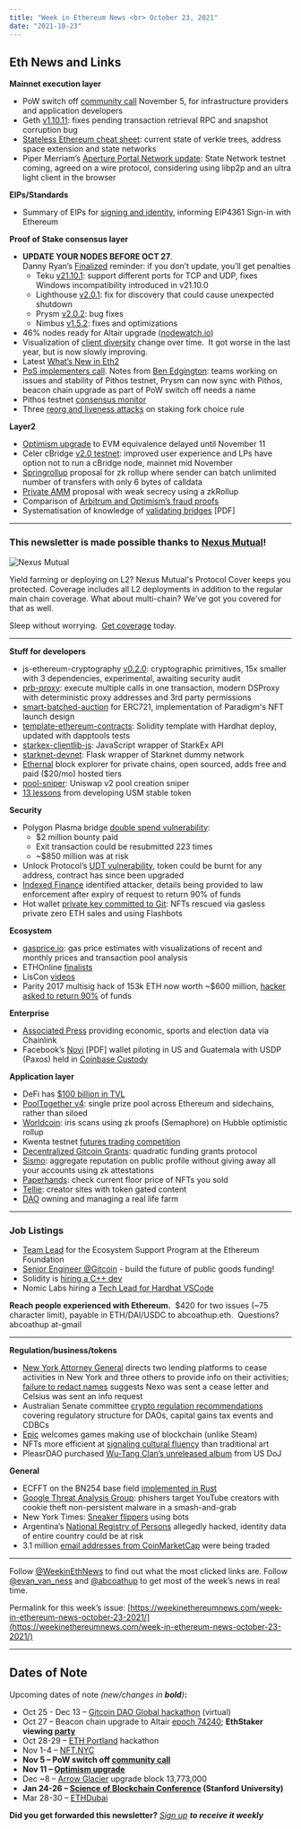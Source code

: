 ```yaml
---
title: "Week in Ethereum News <br> October 23, 2021"
date: "2021-10-23"
---
```


## **Eth News and Links**

**Mainnet execution layer**

- PoW switch off [community call](https://github.com/ethereum/pm/issues/402) November 5, for infrastructure providers and application developers
- Geth [v1.10.11](https://github.com/ethereum/go-ethereum/releases/tag/v1.10.11): fixes pending transaction retrieval RPC and snapshot corruption bug
- [Stateless Ethereum cheat sheet](https://notes.ethereum.org/@gballet/Sy-a6T5St): current state of verkle trees, address space extension and state networks
- Piper Merriam’s [Aperture Portal Network update](https://snakecharmers.ethereum.org/the-aperture-vol-2/): State Network testnet coming, agreed on a wire protocol, considering using libp2p and an ultra light client in the browser

**EIPs/Standards**

- Summary of EIPs for [signing and identity](https://blog.spruceid.com/ethereum-identity-review-of-eips-over-time/), informing EIP4361 Sign-in with Ethereum

**Proof of Stake consensus layer**

- **UPDATE YOUR NODES BEFORE OCT 27**.   
    Danny Ryan’s [Finalized](https://blog.ethereum.org/2021/10/19/finalized-no-30/) reminder: if you don’t update, you’ll get penalties
    - Teku [v21.10.1](https://github.com/ConsenSys/teku/releases/tag/21.10.1): support different ports for TCP and UDP, fixes Windows incompatibility introduced in v21.10.0
    - Lighthouse [v2.0.1](https://github.com/sigp/lighthouse/releases/tag/v2.0.1): fix for discovery that could cause unexpected shutdown
    - Prysm [v2.0.2](https://github.com/prysmaticlabs/prysm/releases/tag/v2.0.2): bug fixes
    - Nimbus [v1.5.2](https://github.com/status-im/nimbus-eth2/releases/tag/v1.5.2): fixes and optimizations
- 46% nodes ready for Altair upgrade ([nodewatch.io](https://www.nodewatch.io/))
- Visualization of [client diversity](https://twitter.com/sproulM_/status/1451065804183662592) change over time.  It got worse in the last year, but is now slowly improving.
- Latest [What’s New in Eth2](https://hackmd.io/@benjaminion/eth2_news/https%3A%2F%2Fhackmd.io%2F%40benjaminion%2Fwnie2_211022)
- [PoS implementers call](https://youtu.be/5vGxLoTUqaQ?t=68). Notes from [Ben Edgington](https://hackmd.io/@benjaminion/HyjI-xy8K): teams working on issues and stability of Pithos testnet, Prysm can now sync with Pithos, beacon chain upgrade as part of PoW switch off needs a name
- Pithos testnet [consensus monitor](https://pithos.consensus-monitor.stokes.io/)
- Three [reorg and liveness attacks](https://arxiv.org/abs/2110.10086) on staking fork choice rule

**Layer2**

- [Optimism upgrade](https://twitter.com/optimismpbc/status/1451339513964359682) to EVM equivalence delayed until November 11
- Celer cBridge [v2.0 testnet](https://twitter.com/celernetwork/status/1450249124331155458): improved user experience and LPs have option not to run a cBridge node, mainnet mid November
- [Springrollup](https://ethresear.ch/t/springrollup-a-zk-rollup-that-allows-a-sender-to-batch-an-unlimited-number-of-transfers-with-only-6-bytes-of-calldata-per-batch/11033) proposal for zk rollup where sender can batch unlimited number of transfers with only 6 bytes of calldata
- [Private AMM](https://ethresear.ch/t/why-you-can-build-a-private-uniswap-with-weak-secrecy-in-zkrollup/11031) proposal with weak secrecy using a zkRollup
- Comparison of [Arbitrum and Optimism’s fraud proofs](https://medium.com/@cpbuckland88/fraud-proofs-and-virtual-machines-2826a3412099) 
- Systematisation of knowledge of [validating bridges](https://stonecoldpat.github.io/images/validatingbridges.pdf) \[PDF\]

* * *

### **This newsletter is made possible thanks to [Nexus Mutual](https://nexusmutual.io/)!**

![Nexus Mutual](https://weekinethereumnews.com/wp-content/uploads/2021/07/Screenshot-from-2021-07-30-18-52-32.png)

Yield farming or deploying on L2? Nexus Mutual's Protocol Cover keeps you protected. Coverage includes all L2 deployments in addition to the regular main chain coverage. What about multi-chain? We've got you covered for that as well.

Sleep without worrying.  [Get coverage](https://app.nexusmutual.io/cover) today. 

* * *

**Stuff for developers**

- js-ethereum-cryptography [v0.2.0](https://github.com/ethereum/js-ethereum-cryptography/releases/tag/v0.2.0): cryptographic primitives, 15x smaller with 3 dependencies, experimental, awaiting security audit
- [prb-proxy](https://github.com/paulrberg/prb-proxy): execute multiple calls in one transaction, modern DSProxy with deterministic proxy addresses and 3rd party permissions
- [smart-batched-auction](https://github.com/FrankieIsLost/smart-batched-auction) for ERC721, implementation of Paradigm's NFT launch design
- [template-ethereum-contracts](https://github.com/wighawag/template-ethereum-contracts): Solidity template with Hardhat deploy, updated with dapptools tests
- [starkex-clientlib-js](https://github.com/starkware-industries/starkex-clientlib-js): JavaScript wrapper of StarkEx API
- [starknet-devnet](https://github.com/Shard-Labs/starknet-devnet/): Flask wrapper of Starknet dummy network
- [Ethernal](https://blog.tryethernal.com/ethernal-is-going-open-source/) block explorer for private chains, open sourced, adds free and paid ($20/mo) hosted tiers
- [pool-sniper](https://github.com/Anish-Agnihotri/pool-sniper): Uniswap v2 pool creation sniper
- [13 lessons](https://ethresear.ch/t/13-dev-takeaways-from-developing-the-usm-stablecoin/11020) from developing USM stable token

**Security**

- Polygon Plasma bridge [double spend vulnerability](https://medium.com/immunefi/polygon-double-spend-bug-fix-postmortem-2m-bounty-5a1db09db7f1):
    - $2 million bounty paid
    - Exit transaction could be resubmitted 223 times
    - ~$850 million was at risk
- Unlock Protocol’s [UDT vulnerability](https://unlock-protocol.com/blog/udt-disclosure), token could be burnt for any address, contract has since been upgraded
- [Indexed Finance](https://hackmd.io/@d1ll0n/Hyd-uCuBK) identified attacker, details being provided to law enforcement after expiry of request to return 90% of funds
- Hot wallet [private key committed to Git](https://steviep.xyz/txt/compromised): NFTs rescued via gasless private zero ETH sales and using Flashbots

**Ecosystem**

- [gasprice.io](https://www.gasprice.io/): gas price estimates with visualizations of recent and monthly prices and transaction pool analysis
- ETHOnline [finalists](https://twitter.com/ethglobal/status/1449883260457209857)
- LisCon [videos](https://vimeo.com/user155155490)
- Parity 2017 multisig hack of 153k ETH now worth ~$600 million, [hacker asked to return 90%](https://medium.com/parity-hack-trace/a-message-to-the-ethereum-community-and-parity-multisig-wallet-hacker-3596bbc4fd38) of funds

**Enterprise**

- [Associated Press](https://www.ap.org/press-releases/2021/ap-chainlink-to-bring-trusted-data-onto-leading-blockchains) providing economic, sports and election data via Chainlink
- Facebook’s [Novi](https://scontent.fmel14-2.fna.fbcdn.net/v/t39.2365-6/245645778_229514682497390_5814575696636412345_n.pdf?_nc_cat=102&ccb=1-5&_nc_sid=ad8a9d&_nc_ohc=vMfQUa02-cIAX8jNxEr&_nc_ht=scontent.fmel14-2.fna&oh=318c76fab87d62faa88d1a9dfe135627&oe=61744796) \[PDF\] wallet piloting in US and Guatemala with USDP (Paxos) held in [Coinbase Custody](https://blog.coinbase.com/coinbase-to-power-crypto-custody-for-facebooks-novi-90dc8d3f5830)

**Application layer**

- DeFi has [$100 billion in TVL](https://twitter.com/defipulse/status/1450846435688202248)
- [PoolTogether v4](https://twitter.com/PoolTogether_/status/1449050529146064904): single prize pool across Ethereum and sidechains, rather than siloed
- [Worldcoin](https://worldcoin.org/how-it-works): iris scans using zk proofs (Semaphore) on Hubble optimistic rollup 
- Kwenta testnet [futures trading competition](https://blog.kwenta.io/kwenta-decentralized-perpetual-futures-competition-is-now-live/)
- [Decentralized Gitcoin Grants](https://grants.gtcdao.net): quadratic funding grants protocol
- [Sismo](https://blog.sismo.io/what-is-sismo-part-1-zk-badges-73e7031bacda): aggregate reputation on public profile without giving away all your accounts using zk attestations
- [Paperhands](https://twitter.com/iblamenfts/status/1450769400370384899): check current floor price of NFTs you sold
- [Tellie](https://www.producthunt.com/posts/tellie): creator sites with token gated content
- [DAO](https://medium.com/lexdaoism/when-daos-get-real-managing-real-property-on-a-blockchain-83f43f55da53) owning and managing a real life farm

* * *

### **Job Listings**

- [Team Lead](https://ethereum.bamboohr.com/jobs/view.php?id=43&source=weekinethnews) for the Ecosystem Support Program at the Ethereum Foundation
- [Senior Engineer @Gitcoin](https://angel.co/company/gitcoin/jobs) - build the future of public goods funding!
- Solidity is [hiring a C++ dev](https://ethereum.bamboohr.com/jobs/view.php?id=40&source=weekinethnews)
- Nomic Labs hiring a [Tech Lead for Hardhat VSCode](https://nomiclabs.notion.site/Senior-Software-Engineer-Hardhat-VSCode-23cfe4ccf56846ada207c83e3a2830c3)

**Reach people experienced with Ethereum.**  $420 for two issues (~75 character limit), payable in ETH/DAI/USDC to abcoathup.eth.  Questions? abcoathup at-gmail

* * *

**Regulation/business/tokens**

- [New York Attorney General](https://ag.ny.gov/press-release/2021/attorney-general-james-directs-unregistered-crypto-lending-platforms-cease) directs two lending platforms to cease activities in New York and three others to provide info on their activities; [failure to redact names](https://twitter.com/lefterisjp/status/1450121889368641537) suggests Nexo was sent a cease letter and Celsius was sent an info request
- Australian Senate committee [crypto regulation recommendations](https://www.aph.gov.au/Parliamentary_Business/Committees/Senate/Financial_Technology_and_Regulatory_Technology/AusTechFinCentre/Final_report/section?id=committees%2freportsen%2f024747%2f78047) covering regulatory structure for DAOs, capital gains tax events and CDBCs
- [Epic](https://twitter.com/TimSweeneyEpic/status/1449146317129895938) welcomes games making use of blockchain (unlike Steam)
- NFTs more efficient at [signaling cultural fluency](https://twitter.com/sershokunin/status/1450477846590332929?s=20) than traditional art
- PleasrDAO purchased [Wu-Tang Clan’s unreleased album](https://pleasr.mirror.xyz/PTzSIYe6LbNW55i_Jo4S_fgqIiDp3d7YblpikQ1iRks) from US DoJ

**General**

- ECFFT on the BN254 base field [implemented in Rust](https://solvable.group/posts/ecfft-bn254/)
- [Google Threat Analysis Group](https://blog.google/threat-analysis-group/phishing-campaign-targets-youtube-creators-cookie-theft-malware/): phishers target YouTube creators with cookie theft non-persistent malware in a smash-and-grab
- New York Times: [Sneaker flippers](https://www.nytimes.com/interactive/2021/10/15/style/sneaker-bots.html) using bots
- Argentina’s [National Registry of Persons](https://therecord.media/hacker-steals-government-id-database-for-argentinas-entire-population/) allegedly hacked, identity data of entire country could be at risk
- 3.1 million [email addresses from CoinMarketCap](https://twitter.com/haveibeenpwned/status/1451650181552750594) were being traded

* * *

Follow [@WeekinEthNews](https://twitter.com/WeekInEthNews) to find out what the most clicked links are. Follow [@evan\_van\_ness](https://twitter.com/evan_van_ness) and [@abcoathup](https://twitter.com/abcoathup) to get most of the week’s news in real time.

Permalink for this week’s issue: [https://weekinethereumnews.com/week-in-ethereum-news-october-23-2021/](https://weekinethereumnews.com/week-in-ethereum-news-october-23-2021/)

* * *

## **Dates of Note**

Upcoming dates of note _(new/changes in **bold**)_**:**

- Oct 25 - Dec 13 – [Gitcoin DAO Global hackathon](https://gitcoin.co/hackathon/dao-global/onboard) (virtual)
- Oct 27 – Beacon chain upgrade to Altair [epoch 74240](https://blog.ethereum.org/2021/10/05/altair-announcement/); **EthStaker viewing [party](https://twitter.com/superphiz/status/1450528521391157251)** 
- Oct 28-29 – [ETH Portland](https://2021.ethportland.com/) hackathon
- Nov 1-4 – [NFT.NYC](https://www.nft.nyc/)
- **Nov 5 – PoW switch off [community call](https://github.com/ethereum/pm/issues/402)**
- **Nov 11 – [Optimism upgrade](https://twitter.com/optimismPBC/status/1451339513964359682)**
- Dec ~8 – [Arrow Glacier](https://github.com/ethereum/execution-specs/blob/master/network-upgrades/mainnet-upgrades/arrow-glacier.md) upgrade block 13,773,000
- **Jan 24-26 – [Science of Blockchain Conference](https://cbr.stanford.edu/sbc22/) (Stanford University)**
- Mar 28-30 – [ETHDubai](https://www.ethdubai.xyz/)

**Did you get forwarded this newsletter?** _[Sign up](https://weekinethereum.substack.com/subscribe#about) **to receive it weekly**_
